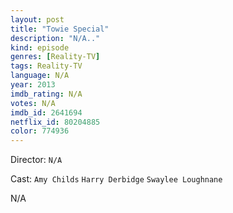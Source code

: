 ```yaml
---
layout: post
title: "Towie Special"
description: "N/A.."
kind: episode
genres: [Reality-TV]
tags: Reality-TV 
language: N/A
year: 2013
imdb_rating: N/A
votes: N/A
imdb_id: 2641694
netflix_id: 80204885
color: 774936
---
```

Director: `N/A`  

Cast: `Amy Childs` `Harry Derbidge` `Swaylee Loughnane` 

N/A